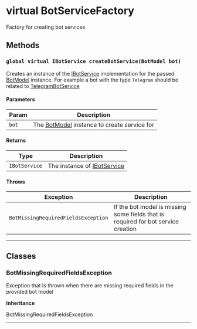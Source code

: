 # virtual BotServiceFactory

Factory for creating bot services

## Methods

### `global virtual IBotService createBotService(BotModel bot)`

Creates an instance of the [IBotService](/types/Interfaces/IBotService.md) implementation for the passed [BotModel](/types/Classes/BotModel.md) instance. For example a bot with the type `Telegram` should be related to [TelegramBotService](/types/Classes/TelegramBotService.md)

#### Parameters

| Param | Description                                                               |
| ----- | ------------------------------------------------------------------------- |
| `bot` | The [BotModel](/types/Classes/BotModel.md) instance to create service for |

#### Returns

| Type          | Description                                                     |
| ------------- | --------------------------------------------------------------- |
| `IBotService` | The instance of [IBotService](/types/Interfaces/IBotService.md) |

#### Throws

| Exception                           | Description                                                                       |
| ----------------------------------- | --------------------------------------------------------------------------------- |
| `BotMissingRequiredFieldsException` | If the bot model is missing some fields that is required for bot service creation |

---

## Classes

### BotMissingRequiredFieldsException

Exception that is thrown when there are missing required fields in the provided bot model

**Inheritance**

BotMissingRequiredFieldsException

---
